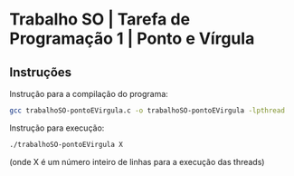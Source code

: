 # Trabalho SO | Tarefa de Programação 1 | Ponto e Vírgula

## Instruções

Instrução para a compilação do programa:

```bash
gcc trabalhoSO-pontoEVirgula.c -o trabalhoSO-pontoEVirgula -lpthread
```
Instrução para execução:

```bash
./trabalhoSO-pontoEVirgula X 
```

(onde X é um número inteiro de linhas para a execução das threads)
